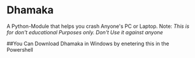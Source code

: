 # Dhamaka
A Python-Module that helps you crash Anyone's PC or Laptop. Note: *This is for don't educational Purposes only. Don't Use it against anyone*

##You Can Download Dhamaka in Windows by enetering this in the Powershell
```pip install git+https://github.com/VeersinghZ/Dhamaka.git
```
